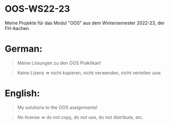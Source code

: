# OOS-WS22-23
Meine Projekte für das Modul "OOS" aus dem Wintersemester 2022-23, der FH-Aachen.


# German:

> Meine Lösungen zu den OOS Praktikan!

> Keine Lizenz => nicht kopieren, nicht verwenden, nicht verteilen usw.



# English:

> My solutions to the OOS assignments!

> No license => do not copy, do not use, do not distribute, etc.
